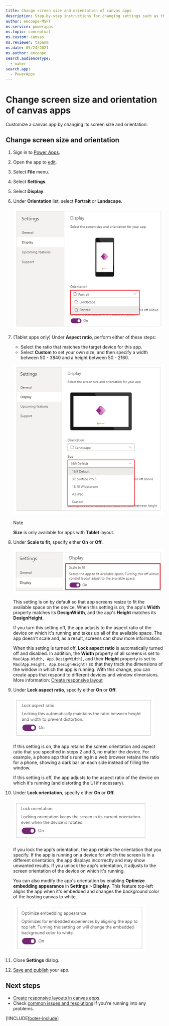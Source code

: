 ```yaml
---
title: Change screen size and orientation of canvas apps
description: Step-by-step instructions for changing settings such as the screen size and the orientation of a canvas app in Power Apps.
author: emcoope-MSFT
ms.service: powerapps
ms.topic: conceptual
ms.custom: canvas
ms.reviewer: tapanm
ms.date: 05/24/2021
ms.author: emcoope
search.audienceType: 
  - maker
search.app: 
  - PowerApps
---
```

# Change screen size and orientation of canvas apps

Customize a canvas app by changing its screen size and orientation.

## Change screen size and orientation

1. Sign in to [Power Apps](https://make.powerapps.com).
1. Open the app to [edit](edit-app.md).
1. Select **File** menu.
1. Select **Settings**.
1. Select **Display**.
1. Under **Orientation** list, select **Portrait** or **Landscape**. <br> 

    ![Orientation for phone layout](./media/set-aspect-ratio-portrait-landscape/phone-layout-orientation.png "Orientation for phone layout")

1. (Tablet apps only) Under **Aspect ratio**, perform either of these steps:

    - Select the ratio that matches the target device for this app.
    - Select **Custom** to set your own size, and then specify a width between 50 - 3840 and a height between 50 - 2160.

    ![Change the aspect ratio of a tablet app](./media/set-aspect-ratio-portrait-landscape/aspect-tablet.png "Aspect ratio for a tablet")
    
    > [!NOTE]
    > **Size** is only available for apps with **Tablet** layout.

1. Under **Scale to fit**, specify either **On** or **Off**.

    ![Scale to fit](./media/set-aspect-ratio-portrait-landscape/scale-to-fit.png "Scale to fit")

    This setting is on by default so that app screens resize to fit the available space on the device. When this setting is on, the app's **Width** property matches its **DesignWidth**, and the app's **Height** matches its **DesignHeight**.

    If you turn this setting off, the app adjusts to the aspect ratio of the device on which it's running and takes up all of the available space. The app doesn't scale and, as a result, screens can show more information.

    When this setting is turned off, **Lock aspect ratio** is automatically turned off and disabled. In addition, the **Width** property of all screens is set to `Max(App.Width, App.DesignWidth)`, and their **Height** property is set to `Max(App.Height, App.DesignHeight)` so that they track the dimensions of the window in which the app is running. With this change, you can create apps that respond to different devices and window dimensions. More information: [Create responsive layout](create-responsive-layout.md)

1. Under **Lock aspect ratio**, specify either **On** or **Off**.

    ![Lock aspect ratio](./media/set-aspect-ratio-portrait-landscape/lock-aspect-ratio.png "Lock aspect ratio")

    If this setting is on, the app retains the screen orientation and aspect ratio that you specified in steps 2 and 3, no matter the device. For example, a phone app that's running in a web browser retains the ratio for a phone, showing a dark bar on each side instead of filling the window.

    If this setting is off, the app adjusts to the aspect ratio of the device on which it's running (and distorting the UI if necessary).

1. Under **Lock orientation**, specify either **On** or **Off**.

    ![Lock orientation](./media/set-aspect-ratio-portrait-landscape/lock-orientation.png "Lock orientation")

    If you lock the app's orientation, the app retains the orientation that you specify. If the app is running on a device for which the screen is in a different orientation, the app displays incorrectly and may show unwanted results. If you unlock the app's orientation, it adjusts to the screen orientation of the device on which it's running.

    You can also modify the app's orientation by enabling **Optimize embedding appearance** in **Settings** > **Display**. This feature top-left aligns the app when it's embedded and changes the background color of the hosting canvas to white.

    ![Embedding experience](./media/set-aspect-ratio-portrait-landscape/embedding-experience.png "Embedding experience")

1. Close **Settings** dialog.

1. [Save and publish](save-publish-app.md) your app.

## Next steps

- [Create responsive layouts in canvas apps](create-responsive-layout.md).
- Check [common issues and resolutions](common-issues-and-resolutions.md) if you're running into any problems.

[!INCLUDE[footer-include](../../includes/footer-banner.md)]
